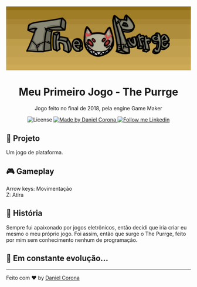 <p align="center">
    <img alt="Git Explorer" src="./.github/capa.png"/>
</p>

<h1 align="center">
	Meu Primeiro Jogo - The Purrge
</h1>

<p align="center">Jogo feito no final de 2018, pela engine Game Maker</p>

<p align="center">
  <img alt="License" src="https://img.shields.io/badge/license-MIT-ffffff">

  <a href="https://github.com/dnlcorona">
    <img alt="Made by Daniel Corona" src="https://img.shields.io/badge/Made%20by-Daniel%20Corona-ffffff">
  </a>

  <a href="https://www.linkedin.com/in/dnlcorona/" target="_blank">
    <img alt="Follow me Linkedin" src="https://img.shields.io/badge/Follow%20up-dnlcorona-ffffff?style=social&logo=linkedin">
  </a>
</p>

## 📁 Projeto

Um jogo de plataforma.

## 🎮 Gameplay

Arrow keys: Movimentação </br>
Z: Atira

## 📄 História

Sempre fui apaixonado por jogos eletrônicos, então decidi que iria criar eu mesmo o meu próprio jogo. Foi assim, então que surge o The Purrge, feito por mim 
sem conhecimento nenhum de programação.

## 🚀 **Em constante evolução...**

---

Feito com ♥ by [Daniel Corona](https://www.linkedin.com/in/dnlcorona/)
